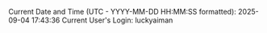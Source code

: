 Current Date and Time (UTC - YYYY-MM-DD HH:MM:SS formatted): 2025-09-04 17:43:36
Current User's Login: luckyaiman
